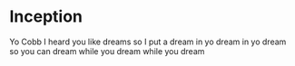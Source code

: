 # Inception
Yo Cobb I heard you like dreams so I put a dream in yo dream in yo dream so you can dream while you dream while you dream
